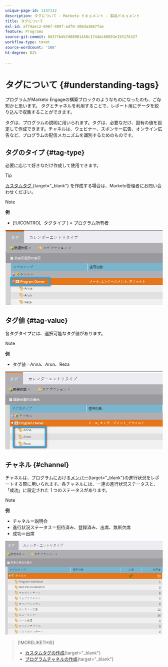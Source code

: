 ```yaml
---
unique-page-id: 1147112
description: タグについて - Marketo ドキュメント - 製品ドキュメント
title: タグについて
exl-id: af74aec2-096f-489f-adf8-388da3867fae
feature: Programs
source-git-commit: 0d37fbdb7d08901458c1744dc68893e155176327
workflow-type: tm+mt
source-wordcount: '168'
ht-degree: 82%

---
```


# タグについて {#understanding-tags}

プログラムがMarketo Engageの構築ブロックのようなものになったのも、ご存知かと思います。 タグとチャネルを利用することで、レポート用にデータを絞り込んで収集することができます。

タグは、プログラムの説明に用いられます。タグは、必要なだけ、固有の値を設定して作成できます。チャネルは、ウェビナー、スポンサー広告、オンライン広告など、プログラムの配信メカニズムを識別するためのものです。

## タグのタイプ {#tag-type}

必要に応じて好きなだけ作成して使用できます。

>[!TIP]
>
>[ カスタムタグ ](/help/marketo/product-docs/administration/tags/create-custom-tags.md){target="_blank"} を作成する場合は、Marketo管理者にお問い合わせください。

>[!NOTE]
>
>**例**
>
>* [!UICONTROL &#x200B; タグタイプ &#x200B;] = プログラム所有者

![](assets/image2014-9-17-15-3a12-3a46.png)

## タグ値 {#tag-value}

各タグタイプには、選択可能なタグ値があります。

>[!NOTE]
>
>**例**
>
>* タグ値＝Anna、Arun、Reza

![](assets/image2014-9-17-15-3a16-3a8.png)

## チャネル {#channel}

チャネルは、プログラムにおける[メンバー](/help/marketo/product-docs/core-marketo-concepts/programs/creating-programs/understanding-program-membership.md){target="_blank"}の進行状況をレポートする際に用いられます。各チャネルには、一連の進行状況ステータスと、「成功」に設定された 1 つのステータスがあります。

>[!NOTE]
>
>**例**
>
>* チャネル＝説明会
>* 進行状況ステータス＝招待済み、登録済み、出席、無断欠席
>* 成功＝出席

![](assets/image2015-2-5-16-3a57-3a59.png)

>[!MORELIKETHIS]
>
>* [カスタムタグの作成](/help/marketo/product-docs/administration/tags/create-custom-tags.md){target="_blank"}
>* [プログラムチャネルの作成](/help/marketo/product-docs/administration/tags/create-a-program-channel.md){target="_blank"}
